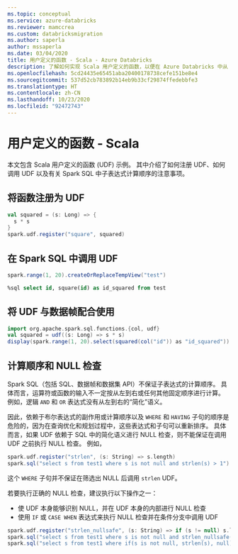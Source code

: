 ```yaml
---
ms.topic: conceptual
ms.service: azure-databricks
ms.reviewer: mamccrea
ms.custom: databricksmigration
ms.author: saperla
author: mssaperla
ms.date: 03/04/2020
title: 用户定义的函数 - Scala - Azure Databricks
description: 了解如何实现 Scala 用户定义的函数，以便在 Azure Databricks 中从 Apache Spark SQL 代码使用。
ms.openlocfilehash: 5cd24435e65451aba20400178738cefe151be8e4
ms.sourcegitcommit: 537d52cb783892b14eb9b33cf29874ffedebbfe3
ms.translationtype: HT
ms.contentlocale: zh-CN
ms.lasthandoff: 10/23/2020
ms.locfileid: "92472743"
---
```

# <a name="user-defined-functions---scala"></a>用户定义的函数 - Scala

本文包含 Scala 用户定义的函数 (UDF) 示例。 其中介绍了如何注册 UDF、如何调用 UDF 以及有关 Spark SQL 中子表达式计算顺序的注意事项。

## <a name="register-a-function-as-a-udf"></a>将函数注册为 UDF

```scala
val squared = (s: Long) => {
  s * s
}
spark.udf.register("square", squared)
```

## <a name="call-the-udf-in-spark-sql"></a>在 Spark SQL 中调用 UDF

```scala
spark.range(1, 20).createOrReplaceTempView("test")
```

```sql
%sql select id, square(id) as id_squared from test
```

## <a name="use-udf-with-dataframes"></a>将 UDF 与数据帧配合使用

```scala
import org.apache.spark.sql.functions.{col, udf}
val squared = udf((s: Long) => s * s)
display(spark.range(1, 20).select(squared(col("id")) as "id_squared"))
```

## <a name="evaluation-order-and-null-checking"></a>计算顺序和 NULL 检查

Spark SQL（包括 SQL、数据帧和数据集 API）不保证子表达式的计算顺序。 具体而言，运算符或函数的输入不一定按从左到右或任何其他固定顺序进行计算。 例如，逻辑 `AND` 和 `OR` 表达式没有从左到右的“简化”语义。

因此，依赖于布尔表达式的副作用或计算顺序以及 `WHERE` 和 `HAVING` 子句的顺序是危险的，因为在查询优化和规划过程中，这些表达式和子句可以重新排序。 具体而言，如果 UDF 依赖于 SQL 中的简化语义进行 NULL 检查，则不能保证在调用 UDF 之前执行 NULL 检查。 例如，

```scala
spark.udf.register("strlen", (s: String) => s.length)
spark.sql("select s from test1 where s is not null and strlen(s) > 1") // no guarantee
```

这个 `WHERE` 子句并不保证在筛选出 NULL 后调用 `strlen` UDF。

若要执行正确的 NULL 检查，建议执行以下操作之一：

* 使 UDF 本身能够识别 NULL，并在 UDF 本身的内部进行 NULL 检查
* 使用 `IF` 或 `CASE WHEN` 表达式来执行 NULL 检查并在条件分支中调用 UDF

```scala
spark.udf.register("strlen_nullsafe", (s: String) => if (s != null) s.length else -1)
spark.sql("select s from test1 where s is not null and strlen_nullsafe(s) > 1") // ok
spark.sql("select s from test1 where if(s is not null, strlen(s), null) > 1")   // ok
```
